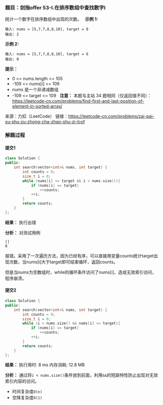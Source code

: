 ### 题目：剑指offer 53-I.在排序数组中查找数字I
统计一个数字在排序数组中出现的次数。
 
**示例 1:**
```
输入: nums = [5,7,7,8,8,10], target = 8
输出: 2
```
**示例 2:**
```
输入: nums = [5,7,7,8,8,10], target = 6
输出: 0
```

**提示：**
- 0 <= nums.length <= 105
- -109 <= nums[i] <= 109
- nums 是一个非递减数组
- -109 <= target <= 109
 
**注意：**
本题与主站 34 题相同（仅返回值不同）：https://leetcode-cn.com/problems/find-first-and-last-position-of-element-in-sorted-array/

来源：力扣（LeetCode）
链接：https://leetcode-cn.com/problems/zai-pai-xu-shu-zu-zhong-cha-zhao-shu-zi-lcof

### 解题过程
#### 提交1
```C++
class Solution {
public:
    int search(vector<int>& nums, int target) {
        int counts = 0;
        size_t i = 0;
        while (nums[i] <= target && i < nums.size()){
            if (nums[i] == target)
                ++counts;
            ++i;
        }
        return counts;
    }
};
```
**结果：** 执行出错

**分析：**
对测试用例
```
[]
0
```
报错。采用了一次遍历方法，因为已经有序，可以直接用变量counts统计target出现次数，当nums[i]大于target即可结束循环，返回counts。

但是当nums为空数组时，while的循环条件访问了nums[i]，造成无效索引访问，程序崩溃。

#### 提交2
```C++
class Solution {
public:
    int search(vector<int>& nums, int target) {
        int counts = 0;
        size_t i = 0;
        while (i < nums.size() && nums[i] <= target){
            if (nums[i] == target)
                ++counts;
            ++i;
        }
        return counts;
    }
};

```
**结果：** 执行用时: 8 ms          内存消耗: 12.8 MB

**分析：**
通过将`i < nums.size()`条件放到前面，利用`&&`的短路特性防止出现对无效索引内容的访问。
- 时间复杂度`O(n)`
- 空降复杂度`O(1)`



